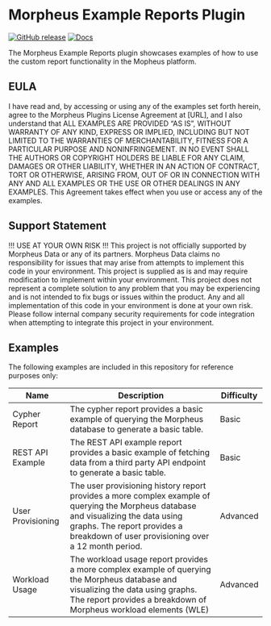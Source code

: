 # Morpheus Example Reports Plugin

[![GitHub release](https://img.shields.io/github/release/martezr/morpheus-example-reports-plugin?color=3271a8)](https://GitHub.com/martezr/morpheus-example-reports-plugin/releases/) [![Docs](https://img.shields.io/badge/docs-website-green)](https://martezr.github.io/morpheus-example-reports-plugin/)

The Morpheus Example Reports plugin showcases examples of how to use the custom report functionality in the Mopheus platform.

## EULA

I have read and, by accessing or using any of the examples set forth herein, agree to the Morpheus Plugins License Agreement at [URL], and I also understand that ALL EXAMPLES ARE PROVIDED “AS IS”, WITHOUT WARRANTY OF ANY KIND, EXPRESS OR IMPLIED, INCLUDING BUT NOT LIMITED TO THE WARRANTIES OF MERCHANTABILITY, FITNESS FOR A PARTICULAR PURPOSE AND NONINFRINGEMENT. IN NO EVENT SHALL THE AUTHORS OR COPYRIGHT HOLDERS BE LIABLE FOR ANY CLAIM, DAMAGES OR OTHER LIABILITY, WHETHER IN AN ACTION OF CONTRACT, TORT OR OTHERWISE, ARISING FROM, OUT OF OR IN CONNECTION WITH ANY AND ALL EXAMPLES OR THE USE OR OTHER DEALINGS IN ANY EXAMPLES.  This Agreement takes effect when you use or access any of the examples. 

## Support Statement

!!! USE AT YOUR OWN RISK !!!
This project is not officially supported by Morpheus Data or any of its partners. Morpheus Data claims no responsibility for issues that may arise from attempts to implement this code in your environment. This project is supplied as is and may require modification to implement within your environment. This project does not represent a complete solution to any problem that you may be experiencing and is not intended to fix bugs or issues within the product.
Any and all implementation of this code in your environment is done at your own risk. Please follow internal company security requirements for code integration when attempting to integrate this project in your environment.


## Examples

The following examples are included in this repository for reference purposes only: 

|Name|Description|Difficulty|
|----|-----------|---|
|Cypher Report|The cypher report provides a basic example of querying the Morpheus database to generate a basic table.|Basic|
|REST API Example|The REST API example report provides a basic example of fetching data from a third party API endpoint to generate a basic table.|Basic|
|User Provisioning|The user provisioning history report provides a more complex example of querying the Morpheus database and visualizing the data using graphs. The report provides a breakdown of user provisioning over a 12 month period.|Advanced|
|Workload Usage|The workload usage report provides a more complex example of querying the Morpheus database and visualizing the data using graphs. The report provides a breakdown of Morpheus workload elements (WLE)|Advanced|